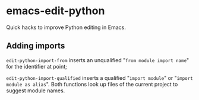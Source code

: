 # emacs-edit-python

Quick hacks to improve Python editing in Emacs.

## Adding imports

`edit-python-import-from` inserts an unqualified
"`from module import name`" for the identifier at point;

`edit-python-import-qualified` inserts a qualified "`import module`"
or "`import module as alias`". Both functions look up files of the
current project to suggest module names.

